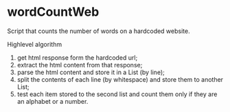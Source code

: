 # wordCountWeb
Script that counts the number of words on a hardcoded website.

Highlevel algorithm
1. get html response form the hardcoded url;
2. extract the html content from that response;
3. parse the html content and store it in a List (by line);
4. split the contents of each line (by whitespace) and store them to another List;
5. test each item stored to the second list and count them only if they are an alphabet or a number.